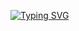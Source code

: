 [![Typing SVG](https://readme-typing-svg.demolab.com/?lines=My+Name+Is+Eddie+I+Welcome+You+To+My+Space;I+Am+Currently+Learning+C+Programming)](https://git.io/typing-svg)
